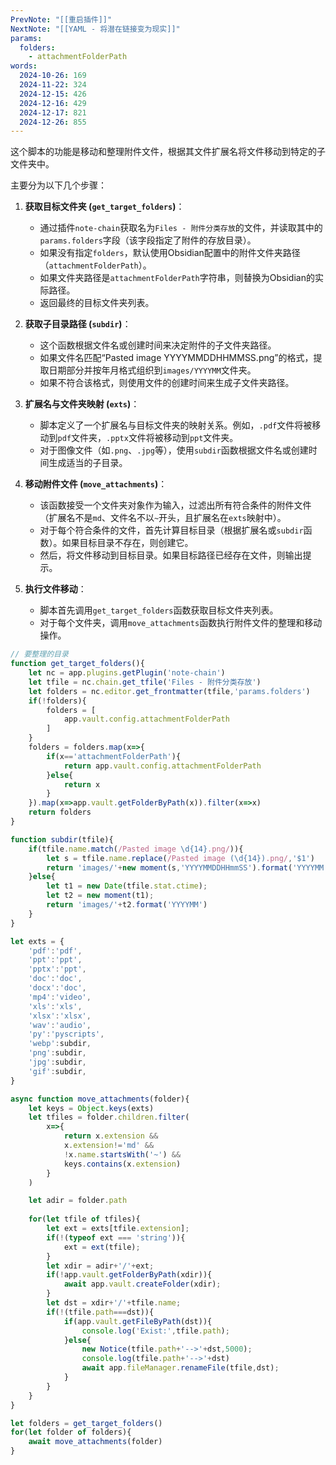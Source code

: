 ```yaml
---
PrevNote: "[[重启插件]]"
NextNote: "[[YAML - 将潜在链接变为现实]]"
params:
  folders:
    - attachmentFolderPath
words:
  2024-10-26: 169
  2024-11-22: 324
  2024-12-15: 426
  2024-12-16: 429
  2024-12-17: 821
  2024-12-26: 855
---
```



这个脚本的功能是移动和整理附件文件，根据其文件扩展名将文件移动到特定的子文件夹中。

主要分为以下几个步骤：

1. **获取目标文件夹 (`get_target_folders`)**：
    
    - 通过插件`note-chain`获取名为`Files - 附件分类存放`的文件，并读取其中的`params.folders`字段（该字段指定了附件的存放目录）。
    - 如果没有指定`folders`，默认使用Obsidian配置中的附件文件夹路径（`attachmentFolderPath`）。
    - 如果文件夹路径是`attachmentFolderPath`字符串，则替换为Obsidian的实际路径。
    - 返回最终的目标文件夹列表。
2. **获取子目录路径 (`subdir`)**：
    
    - 这个函数根据文件名或创建时间来决定附件的子文件夹路径。
    - 如果文件名匹配“Pasted image YYYYMMDDHHMMSS.png”的格式，提取日期部分并按年月格式组织到`images/YYYYMM`文件夹。
    - 如果不符合该格式，则使用文件的创建时间来生成子文件夹路径。
3. **扩展名与文件夹映射 (`exts`)**：
    
    - 脚本定义了一个扩展名与目标文件夹的映射关系。例如，`.pdf`文件将被移动到`pdf`文件夹，`.pptx`文件将被移动到`ppt`文件夹。
    - 对于图像文件（如`.png`、`.jpg`等），使用`subdir`函数根据文件名或创建时间生成适当的子目录。
4. **移动附件文件 (`move_attachments`)**：
    
    - 该函数接受一个文件夹对象作为输入，过滤出所有符合条件的附件文件（扩展名不是`md`、文件名不以`~`开头，且扩展名在`exts`映射中）。
    - 对于每个符合条件的文件，首先计算目标目录（根据扩展名或`subdir`函数）。如果目标目录不存在，则创建它。
    - 然后，将文件移动到目标目录。如果目标路径已经存在文件，则输出提示。
5. **执行文件移动**：
    
    - 脚本首先调用`get_target_folders`函数获取目标文件夹列表。
    - 对于每个文件夹，调用`move_attachments`函数执行附件文件的整理和移动操作。



```js //templater
// 要整理的目录
function get_target_folders(){
	let nc = app.plugins.getPlugin('note-chain')
	let tfile = nc.chain.get_tfile('Files - 附件分类存放')
	let folders = nc.editor.get_frontmatter(tfile,'params.folders')
	if(!folders){
		folders = [
			app.vault.config.attachmentFolderPath
		]
	}
	folders = folders.map(x=>{
		if(x=='attachmentFolderPath'){
			return app.vault.config.attachmentFolderPath
		}else{
			return x
		}
	}).map(x=>app.vault.getFolderByPath(x)).filter(x=>x)
	return folders
}

function subdir(tfile){
	if(tfile.name.match(/Pasted image \d{14}.png/)){
		let s = tfile.name.replace(/Pasted image (\d{14}).png/,'$1')
		return 'images/'+new moment(s,'YYYYMMDDHHmmSS').format('YYYYMM');
	}else{
		let t1 = new Date(tfile.stat.ctime);
		let t2 = new moment(t1);
		return 'images/'+t2.format('YYYYMM')
	}	
}

let exts = {
	'pdf':'pdf',
	'ppt':'ppt',
	'pptx':'ppt',
	'doc':'doc',
	'docx':'doc',
	'mp4':'video',
	'xls':'xls',
	'xlsx':'xlsx',
	'wav':'audio',
	'py':'pyscripts',
	'webp':subdir,
	'png':subdir,
	'jpg':subdir,
	'gif':subdir,
}

async function move_attachments(folder){
	let keys = Object.keys(exts)
	let tfiles = folder.children.filter(
		x=>{
			return x.extension && 
			x.extension!='md' && 
			!x.name.startsWith('~') &&
			keys.contains(x.extension)
		}
	)

	let adir = folder.path
	
	for(let tfile of tfiles){
		let ext = exts[tfile.extension];
		if(!(typeof ext === 'string')){
			ext = ext(tfile);
		}
		let xdir = adir+'/'+ext;
		if(!app.vault.getFolderByPath(xdir)){
			await app.vault.createFolder(xdir);
		}
		let dst = xdir+'/'+tfile.name;
		if(!(tfile.path===dst)){
			if(app.vault.getFileByPath(dst)){
				console.log('Exist:',tfile.path);
			}else{
				new Notice(tfile.path+'-->'+dst,5000);
				console.log(tfile.path+'-->'+dst)
				await app.fileManager.renameFile(tfile,dst);
			}
		}
	}
}

let folders = get_target_folders()
for(let folder of folders){
	await move_attachments(folder)
}
```

